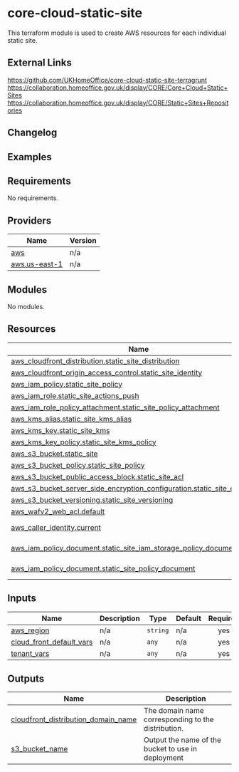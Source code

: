 # core-cloud-static-site

This terraform module is used to create AWS resources for each individual static site.

## External Links
https://github.com/UKHomeOffice/core-cloud-static-site-terragrunt
https://collaboration.homeoffice.gov.uk/display/CORE/Core+Cloud+Static+Sites
https://collaboration.homeoffice.gov.uk/display/CORE/Static+Sites+Repositories

## Changelog


## Examples



<!-- BEGIN_TF_DOCS -->
## Requirements

No requirements.

## Providers

| Name | Version |
|------|---------|
| <a name="provider_aws"></a> [aws](#provider\_aws) | n/a |
| <a name="provider_aws.us-east-1"></a> [aws.us-east-1](#provider\_aws.us-east-1) | n/a |

## Modules

No modules.

## Resources

| Name | Type |
|------|------|
| [aws_cloudfront_distribution.static_site_distribution](https://registry.terraform.io/providers/hashicorp/aws/latest/docs/resources/cloudfront_distribution) | resource |
| [aws_cloudfront_origin_access_control.static_site_identity](https://registry.terraform.io/providers/hashicorp/aws/latest/docs/resources/cloudfront_origin_access_control) | resource |
| [aws_iam_policy.static_site_policy](https://registry.terraform.io/providers/hashicorp/aws/latest/docs/resources/iam_policy) | resource |
| [aws_iam_role.static_site_actions_push](https://registry.terraform.io/providers/hashicorp/aws/latest/docs/resources/iam_role) | resource |
| [aws_iam_role_policy_attachment.static_site_policy_attachment](https://registry.terraform.io/providers/hashicorp/aws/latest/docs/resources/iam_role_policy_attachment) | resource |
| [aws_kms_alias.static_site_kms_alias](https://registry.terraform.io/providers/hashicorp/aws/latest/docs/resources/kms_alias) | resource |
| [aws_kms_key.static_site_kms](https://registry.terraform.io/providers/hashicorp/aws/latest/docs/resources/kms_key) | resource |
| [aws_kms_key_policy.static_site_kms_policy](https://registry.terraform.io/providers/hashicorp/aws/latest/docs/resources/kms_key_policy) | resource |
| [aws_s3_bucket.static_site](https://registry.terraform.io/providers/hashicorp/aws/latest/docs/resources/s3_bucket) | resource |
| [aws_s3_bucket_policy.static_site_policy](https://registry.terraform.io/providers/hashicorp/aws/latest/docs/resources/s3_bucket_policy) | resource |
| [aws_s3_bucket_public_access_block.static_site_acl](https://registry.terraform.io/providers/hashicorp/aws/latest/docs/resources/s3_bucket_public_access_block) | resource |
| [aws_s3_bucket_server_side_encryption_configuration.static_site_encryption](https://registry.terraform.io/providers/hashicorp/aws/latest/docs/resources/s3_bucket_server_side_encryption_configuration) | resource |
| [aws_s3_bucket_versioning.static_site_versioning](https://registry.terraform.io/providers/hashicorp/aws/latest/docs/resources/s3_bucket_versioning) | resource |
| [aws_wafv2_web_acl.default](https://registry.terraform.io/providers/hashicorp/aws/latest/docs/resources/wafv2_web_acl) | resource |
| [aws_caller_identity.current](https://registry.terraform.io/providers/hashicorp/aws/latest/docs/data-sources/caller_identity) | data source |
| [aws_iam_policy_document.static_site_iam_storage_policy_document](https://registry.terraform.io/providers/hashicorp/aws/latest/docs/data-sources/iam_policy_document) | data source |
| [aws_iam_policy_document.static_site_policy_document](https://registry.terraform.io/providers/hashicorp/aws/latest/docs/data-sources/iam_policy_document) | data source |

## Inputs

| Name | Description | Type | Default | Required |
|------|-------------|------|---------|:--------:|
| <a name="input_aws_region"></a> [aws\_region](#input\_aws\_region) | n/a | `string` | n/a | yes |
| <a name="input_cloud_front_default_vars"></a> [cloud\_front\_default\_vars](#input\_cloud\_front\_default\_vars) | n/a | `any` | n/a | yes |
| <a name="input_tenant_vars"></a> [tenant\_vars](#input\_tenant\_vars) | n/a | `any` | n/a | yes |

## Outputs

| Name | Description |
|------|-------------|
| <a name="output_cloudfront_distribution_domain_name"></a> [cloudfront\_distribution\_domain\_name](#output\_cloudfront\_distribution\_domain\_name) | The domain name corresponding to the distribution. |
| <a name="output_s3_bucket_name"></a> [s3\_bucket\_name](#output\_s3\_bucket\_name) | Output the name of the bucket to use in deployment |
<!-- END_TF_DOCS -->